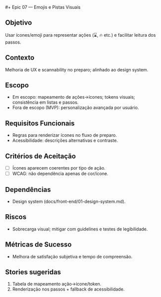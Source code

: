 #+ Epic 07 — Emojis e Pistas Visuais

## Objetivo
Usar ícones/emoji para representar ações (⌛, 🔥 etc.) e facilitar leitura dos passos.

## Contexto
Melhoria de UX e scannability no preparo; alinhado ao design system.

## Escopo
- Em escopo: mapeamento de ações→ícones; tokens visuais; consistência em listas e passos.
- Fora de escopo (MVP): personalização avançada por usuário.

## Requisitos Funcionais
- Regras para renderizar ícones no fluxo de preparo.
- Acessibilidade: descrições alternativas e contraste.

## Critérios de Aceitação
- [ ] Ícones aparecem coerentes por tipo de ação.
- [ ] WCAG: não dependência apenas de cor/ícone.

## Dependências
- Design system (docs/front-end/01-design-system.md).

## Riscos
- Sobrecarga visual; mitigar com guidelines e testes de legibilidade.

## Métricas de Sucesso
- Melhora de satisfação subjetiva e tempo de compreensão.

## Stories sugeridas
1. Tabela de mapeamento ação→ícone/token.
2. Renderização nos passos + fallback de acessibilidade.


